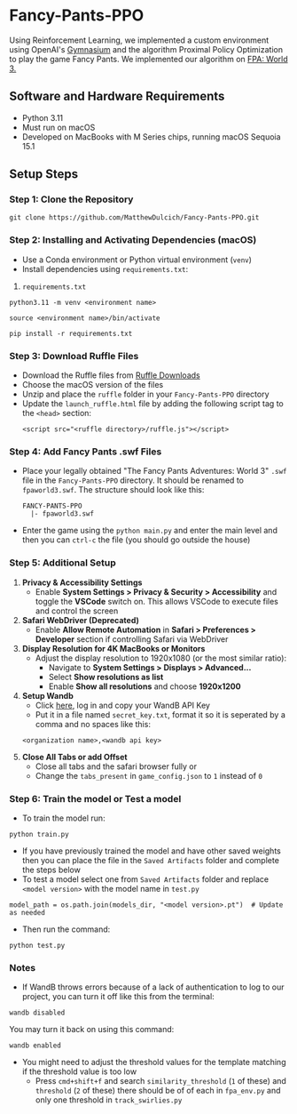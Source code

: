 # Fancy-Pants-PPO
Using Reinforcement Learning, we implemented a custom environment using OpenAI's [Gymnasium](https://gymnasium.farama.org/) and the algorithm Proximal Policy Optimization to play the game Fancy Pants.
We implemented our algorithm on [FPA: World 3.](https://www.bornegames.com/games/fpa-world-3/)

## Software and Hardware Requirements
- Python 3.11
- Must run on macOS
- Developed on MacBooks with M Series chips, running macOS Sequoia 15.1

## Setup Steps
### Step 1: Clone the Repository
  ```
  git clone https://github.com/MatthewDulcich/Fancy-Pants-PPO.git
  ```

### Step 2: Installing and Activating Dependencies (macOS)
- Use a Conda environment or Python virtual environment (`venv`)
- Install dependencies using `requirements.txt`:
1. `requirements.txt`
  ```
  python3.11 -m venv <environment name>
  ```
  ```
  source <environment name>/bin/activate
  ```
  ```
  pip install -r requirements.txt
  ```

### Step 3: Download Ruffle Files
- Download the Ruffle files from [Ruffle Downloads](https://ruffle.rs/downloads#website-package)
- Choose the macOS version of the files
- Unzip and place the `ruffle` folder in your `Fancy-Pants-PPO` directory
- Update the `launch_ruffle.html` file by adding the following script tag to the `<head>` section:
  ```
  <script src="<ruffle directory>/ruffle.js"></script>
  ```

### Step 4: Add Fancy Pants .swf Files
- Place your legally obtained "The Fancy Pants Adventures: World 3" `.swf` file in the `Fancy-Pants-PPO` directory. It should be renamed to `fpaworld3.swf`. The structure should look like this:
  ```
  FANCY-PANTS-PPO
    |- fpaworld3.swf
  ```
- Enter the game using the `python main.py` and enter the main level and then you can `ctrl-c` the file (you should go outside the house)

### Step 5: Additional Setup
1. **Privacy & Accessibility Settings**
   - Enable **System Settings > Privacy & Security > Accessibility** and toggle the **VSCode** switch on. This allows VSCode to execute files and control the screen
2. **Safari WebDriver (Deprecated)**
   - Enable **Allow Remote Automation** in **Safari > Preferences > Developer** section if controlling Safari via WebDriver
3. **Display Resolution for 4K MacBooks or Monitors**
   - Adjust the display resolution to 1920x1080 (or the most similar ratio):
     - Navigate to **System Settings > Displays > Advanced...**
     - Select **Show resolutions as list**
     - Enable **Show all resolutions** and choose **1920x1200**
4. **Setup Wandb**
   - Click [here](https://wandb.ai/authorize), log in and copy your WandB API Key
   - Put it in a file named `secret_key.txt`, format it so it is seperated by a comma and no spaces like this:
   ```
   <organization name>,<wandb api key>
   ```
5. **Close All Tabs or add Offset**
   - Close all tabs and the safari browser fully
   or
   - Change the `tabs_present` in `game_config.json` to `1` instead of `0`

### Step 6: Train the model or Test a model
- To train the model run:
```
python train.py
```
- If you have previously trained the model and have other saved weights then you can place the file in the `Saved Artifacts` folder and complete the steps below
- To test a model select one from `Saved Artifacts` folder and replace `<model version>` with the model name in `test.py`
```
model_path = os.path.join(models_dir, "<model version>.pt")  # Update as needed

```
- Then run the command:
```
python test.py
```


### Notes
- If WandB throws errors because of a lack of authentication to log to our project, you can turn it off like this from the terminal:
```
wandb disabled
```
You may turn it back on using this command:
```
wandb enabled
```

- You might need to adjust the threshold values for the template matching if the threshold value is too low
  - Press `cmd+shift+f` and search `similarity_threshold` (`1` of these) and `threshold` (`2` of these) there should be of of each in `fpa_env.py` and only one threshold in `track_swirlies.py`
